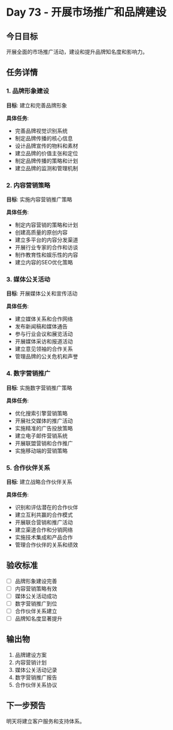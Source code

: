 # Day 73 - 开展市场推广和品牌建设

## 今日目标
开展全面的市场推广活动，建设和提升品牌知名度和影响力。

## 任务详情

### 1. 品牌形象建设
**目标**: 建立和完善品牌形象

**具体任务**:
- 完善品牌视觉识别系统
- 制定品牌传播的核心信息
- 设计品牌宣传的物料和素材
- 建立品牌的价值主张和定位
- 制定品牌传播的策略和计划
- 建立品牌的监测和管理机制

### 2. 内容营销策略
**目标**: 实施内容营销推广策略

**具体任务**:
- 制定内容营销的策略和计划
- 创建高质量的原创内容
- 建立多平台的内容分发渠道
- 开展行业专家的合作和访谈
- 制作教育性和娱乐性的内容
- 建立内容的SEO优化策略

### 3. 媒体公关活动
**目标**: 开展媒体公关和宣传活动

**具体任务**:
- 建立媒体关系和合作网络
- 发布新闻稿和媒体通告
- 参与行业会议和展览活动
- 开展媒体采访和报道活动
- 建立意见领袖的合作关系
- 管理品牌的公关危机和声誉

### 4. 数字营销推广
**目标**: 实施数字营销推广策略

**具体任务**:
- 优化搜索引擎营销策略
- 开展社交媒体的推广活动
- 实施精准的广告投放策略
- 建立电子邮件营销系统
- 开展联盟营销和合作推广
- 实施移动端的营销策略

### 5. 合作伙伴关系
**目标**: 建立战略合作伙伴关系

**具体任务**:
- 识别和评估潜在的合作伙伴
- 建立互利共赢的合作模式
- 开展联合营销和推广活动
- 建立渠道合作和分销网络
- 实施技术集成和产品合作
- 管理合作伙伴的关系和绩效

## 验收标准
- [ ] 品牌形象建设完善
- [ ] 内容营销策略有效
- [ ] 媒体公关活动成功
- [ ] 数字营销推广到位
- [ ] 合作伙伴关系建立
- [ ] 品牌知名度显著提升

## 输出物
1. 品牌建设方案
2. 内容营销计划
3. 媒体公关活动记录
4. 数字营销推广报告
5. 合作伙伴关系协议

## 下一步预告
明天将建立客户服务和支持体系。
